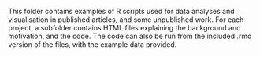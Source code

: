This folder contains examples of R scripts used for data analyses and visualisation in published articles, and some unpublished work.
For each project, a subfolder contains HTML files explaining the background and motivation, and the code. The code can also be run from the included .rmd version of the files, with the example data provided.
